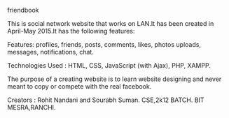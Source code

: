 
   friendbook

This is social network website that works on LAN.It has been created in April-May 2015.It has the following features: 

Features: profiles, friends, posts, comments, likes, photos uploads, messages, notifications, chat.

Technologies Used : HTML, CSS, JavaScript (with Ajax), PHP, XAMPP.

The purpose of a creating website is to learn website designing and never meant to copy or compete with the real facebook.

Creators : Rohit Nandani and Sourabh Suman.
	   CSE,2k12 BATCH.
	   BIT MESRA,RANCHI.
